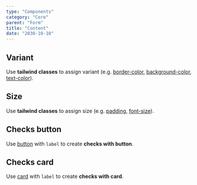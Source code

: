 ```yaml
---
type: "Components"
category: "Core"
parent: "Form"
title: "Content"
date: "2030-10-10"
---
```


## Variant

Use **tailwind classes** to assign variant (e.g. [border-color](https://tailwindcss.com/docs/border-color), [background-color](https://tailwindcss.com/docs/background-color), [text-color](https://tailwindcss.com/docs/text-color)).

<demo>
  <demoinline src="demos/components/core/form/variant-default">
  </demoinline>
  <demoinline src="demos/components/core/form/variant-primary">
  </demoinline>
  <demoinline src="demos/components/core/form/variant-underline">
  </demoinline>
</demo>

## Size

Use **tailwind classes** to assign size (e.g. [padding](https://tailwindcss.com/docs/padding), [font-size](https://tailwindcss.com/docs/font-size)).

<demo>
  <demoinline src="demos/components/core/form/size-xs">
  </demoinline>
  <demoinline src="demos/components/core/form/size-sm">
  </demoinline>
  <demoinline src="demos/components/core/form/size-md">
  </demoinline>
</demo>

## Checks button

Use [button](/components/core/button) with `label` to create **checks with button**.

<demo>
  <demoinline src="demos/components/core/form/checks-button">
  </demoinline>
</demo>

## Checks card

Use [card](/components/core/card) with `label` to create **checks with card**.

<demo>
  <demoinline src="demos/components/core/form/checks-card">
  </demoinline>
</demo>
